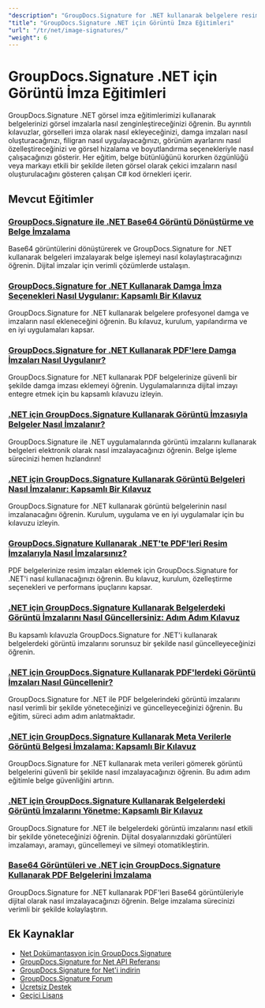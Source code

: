 ```yaml
---
"description": "GroupDocs.Signature for .NET kullanarak belgelere resim imzaları, filigranlar ve damgalar eklemeye yönelik kapsamlı eğitimler."
"title": "GroupDocs.Signature .NET için Görüntü İmza Eğitimleri"
"url": "/tr/net/image-signatures/"
"weight": 6
---
```


# GroupDocs.Signature .NET için Görüntü İmza Eğitimleri

GroupDocs.Signature .NET görsel imza eğitimlerimizi kullanarak belgelerinizi görsel imzalarla nasıl zenginleştireceğinizi öğrenin. Bu ayrıntılı kılavuzlar, görselleri imza olarak nasıl ekleyeceğinizi, damga imzaları nasıl oluşturacağınızı, filigran nasıl uygulayacağınızı, görünüm ayarlarını nasıl özelleştireceğinizi ve görsel hizalama ve boyutlandırma seçenekleriyle nasıl çalışacağınızı gösterir. Her eğitim, belge bütünlüğünü korurken özgünlüğü veya markayı etkili bir şekilde ileten görsel olarak çekici imzaların nasıl oluşturulacağını gösteren çalışan C# kod örnekleri içerir.

## Mevcut Eğitimler

### [GroupDocs.Signature ile .NET Base64 Görüntü Dönüştürme ve Belge İmzalama](./net-base64-image-conversion-document-signing-groupdocs/)
Base64 görüntülerini dönüştürerek ve GroupDocs.Signature for .NET kullanarak belgeleri imzalayarak belge işlemeyi nasıl kolaylaştıracağınızı öğrenin. Dijital imzalar için verimli çözümlerde ustalaşın.

### [GroupDocs.Signature for .NET Kullanarak Damga İmza Seçenekleri Nasıl Uygulanır: Kapsamlı Bir Kılavuz](./implement-stamp-sign-options-groupdocs-signature-dotnet/)
GroupDocs.Signature for .NET kullanarak belgelere profesyonel damga ve imzaların nasıl ekleneceğini öğrenin. Bu kılavuz, kurulum, yapılandırma ve en iyi uygulamaları kapsar.

### [GroupDocs.Signature for .NET Kullanarak PDF'lere Damga İmzaları Nasıl Uygulanır?](./implement-stamp-signature-groupdocs-signature-pdf/)
GroupDocs.Signature for .NET kullanarak PDF belgelerinize güvenli bir şekilde damga imzası eklemeyi öğrenin. Uygulamalarınıza dijital imzayı entegre etmek için bu kapsamlı kılavuzu izleyin.

### [.NET için GroupDocs.Signature Kullanarak Görüntü İmzasıyla Belgeler Nasıl İmzalanır?](./sign-document-image-signature-groupdocs-signature-net/)
GroupDocs.Signature ile .NET uygulamalarında görüntü imzalarını kullanarak belgeleri elektronik olarak nasıl imzalayacağınızı öğrenin. Belge işleme sürecinizi hemen hızlandırın!

### [.NET için GroupDocs.Signature Kullanarak Görüntü Belgeleri Nasıl İmzalanır: Kapsamlı Bir Kılavuz](./sign-image-documents-groupdocs-signature-net/)
GroupDocs.Signature for .NET kullanarak görüntü belgelerinin nasıl imzalanacağını öğrenin. Kurulum, uygulama ve en iyi uygulamalar için bu kılavuzu izleyin.

### [GroupDocs.Signature Kullanarak .NET'te PDF'leri Resim İmzalarıyla Nasıl İmzalarsınız?](./professional-pdf-signature-image-dotnet-groupdocs-signature/)
PDF belgelerinize resim imzaları eklemek için GroupDocs.Signature for .NET'i nasıl kullanacağınızı öğrenin. Bu kılavuz, kurulum, özelleştirme seçenekleri ve performans ipuçlarını kapsar.

### [.NET için GroupDocs.Signature Kullanarak Belgelerdeki Görüntü İmzalarını Nasıl Güncellersiniz: Adım Adım Kılavuz](./update-image-signatures-groupdocs-signature-dotnet/)
Bu kapsamlı kılavuzla GroupDocs.Signature for .NET'i kullanarak belgelerdeki görüntü imzalarını sorunsuz bir şekilde nasıl güncelleyeceğinizi öğrenin.

### [.NET için GroupDocs.Signature Kullanarak PDF'lerdeki Görüntü İmzaları Nasıl Güncellenir?](./update-image-signatures-pdf-groupdocs-net/)
GroupDocs.Signature for .NET ile PDF belgelerindeki görüntü imzalarını nasıl verimli bir şekilde yöneteceğinizi ve güncelleyeceğinizi öğrenin. Bu eğitim, süreci adım adım anlatmaktadır.

### [.NET için GroupDocs.Signature Kullanarak Meta Verilerle Görüntü Belgesi İmzalama: Kapsamlı Bir Kılavuz](./image-document-signing-metadata-groupdocs-signature/)
GroupDocs.Signature for .NET kullanarak meta verileri gömerek görüntü belgelerini güvenli bir şekilde nasıl imzalayacağınızı öğrenin. Bu adım adım eğitimle belge güvenliğini artırın.

### [.NET için GroupDocs.Signature Kullanarak Belgelerdeki Görüntü İmzalarını Yönetme: Kapsamlı Bir Kılavuz](./manage-image-signatures-groupdocs-signature-net/)
GroupDocs.Signature for .NET ile belgelerdeki görüntü imzalarını nasıl etkili bir şekilde yöneteceğinizi öğrenin. Dijital dosyalarınızdaki görüntüleri imzalamayı, aramayı, güncellemeyi ve silmeyi otomatikleştirin.

### [Base64 Görüntüleri ve .NET için GroupDocs.Signature Kullanarak PDF Belgelerini İmzalama](./sign-pdf-base64-image-groupdocs-signature/)
GroupDocs.Signature for .NET kullanarak PDF'leri Base64 görüntüleriyle dijital olarak nasıl imzalayacağınızı öğrenin. Belge imzalama sürecinizi verimli bir şekilde kolaylaştırın.

## Ek Kaynaklar

- [Net Dokümantasyon için GroupDocs.Signature](https://docs.groupdocs.com/signature/net/)
- [GroupDocs.Signature for Net API Referansı](https://reference.groupdocs.com/signature/net/)
- [GroupDocs.Signature for Net'i indirin](https://releases.groupdocs.com/signature/net/)
- [GroupDocs.Signature Forum](https://forum.groupdocs.com/c/signature)
- [Ücretsiz Destek](https://forum.groupdocs.com/)
- [Geçici Lisans](https://purchase.groupdocs.com/temporary-license/)